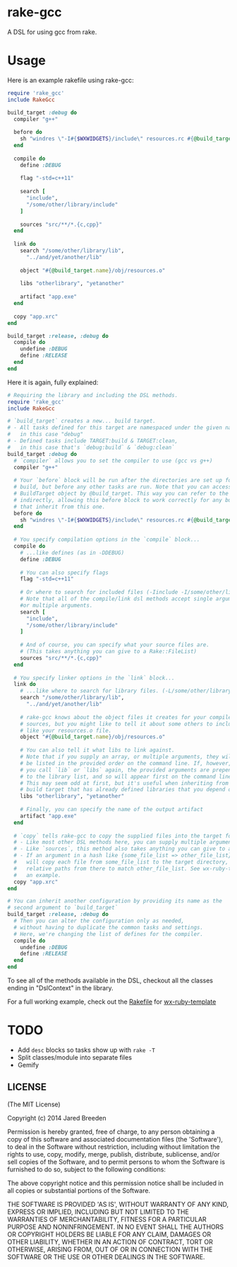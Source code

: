 rake-gcc
========

A DSL for using gcc from rake.

Usage
=====

Here is an example rakefile using rake-gcc:

```ruby
require 'rake_gcc'
include RakeGcc

build_target :debug do
  compiler "g++"
  
  before do
    sh "windres \"-I#{$WXWIDGETS}/include\" resources.rc #{@build_target.name}/obj/resources.o"
  end
  
  compile do
    define :DEBUG
    
    flag "-std=c++11"
    
    search [
      "include",
      "/some/other/library/include"
    ]
    
    sources "src/**/*.{c,cpp}"
  end
  
  link do
    search "/some/other/library/lib",
      "../and/yet/another/lib"
    
    object "#{@build_target.name}/obj/resources.o"
    
    libs "otherlibrary", "yetanother"
    
    artifact "app.exe"
  end
  
  copy "app.xrc"
end

build_target :release, :debug do
  compile do
    undefine :DEBUG
    define :RELEASE
  end
end
```

Here it is again, fully explained:

```ruby
# Requiring the library and including the DSL methods.
require 'rake_gcc'
include RakeGcc

# `build_target` creates a new... build target.
# - All tasks defined for this target are namespaced under the given name,
#   in this case "debug"
# - Defined tasks include TARGET:build & TARGET:clean,
#   in this case that's `debug:build` & `debug:clean`
build_target :debug do
  # `compiler` allows you to set the compiler to use (gcc vs g++)
  compiler "g++"
  
  # Your `before` block will be run after the directories are set up for your 
  # build, but before any other tasks are run. Note that you can access the
  # BuildTarget object by @build_target. This way you can refer to the name
  # indirectly, allowing this before block to work correctly for any build targets
  # that inherit from this one.
  before do
    sh "windres \"-I#{$WXWIDGETS}/include\" resources.rc #{@build_target.name}/obj/resources.o"
  end
  
  # You specify compilation options in the `compile` block...
  compile do
    # ...like defines (as in -DDEBUG)
    define :DEBUG
    
    # You can also specify flags
    flag "-std=c++11"
    
    # Or where to search for included files (-Iinclude -I/some/other/library/include)
    # Note that all of the compile/link dsl methods accept single arguments, arrays, 
    #or multiple arguments.
    search [
      "include",
      "/some/other/library/include"
    ]
    
    # And of course, you can specify what your source files are. 
    # (This takes anything you can give to a Rake::FileList)
    sources "src/**/*.{c,cpp}"
  end
  
  # You specify linker options in the `link` block...
  link do
    # ...like where to search for library files. (-L/some/other/library/lib ...)
    search "/some/other/library/lib",
      "../and/yet/another/lib"
    
    # rake-gcc knows about the object files it creates for your compiled
    # sources, but you might like to tell it about some others to include, 
    # like your resources.o file.
    object "#{@build_target.name}/obj/resources.o"
    
    # You can also tell it what libs to link against.
    # Note that if you supply an array, or multiple arguments, they will
    # be listed in the provided order on the command line. If, however,
    # you call `lib` or `libs` again, the provided arguments are prepended
    # to the library list, and so will appear first on the command line.
    # This may seem odd at first, but it's useful when inheriting from another
    # build target that has already defined libraries that you depend on.
    libs "otherlibrary", "yetanother"
    
    # Finally, you can specify the name of the output artifact
    artifact "app.exe"
  end
  
  # `copy` tells rake-gcc to copy the supplied files into the target folder.
  # - Like most other DSL methods here, you can supply multiple arguments or arrays.
  # - Like `sources`, this method also takes anything you can give to a Rake::FileList
  # - If an argument in a hash like {some_file_list => other_file_list}, rake-gcc
  #   will copy each file from some_file_list to the target directory, changing the
  #   relative paths from there to match other_file_list. See wx-ruby-template for
  #   an example.
  copy "app.xrc"
end

# You can inherit another configuration by providing its name as the
# second argument to `build_target`
build_target :release, :debug do
  # Then you can alter the configuration only as needed,
  # without having to duplicate the common tasks and settings.
  # Here, we're changing the list of defines for the compiler.
  compile do
    undefine :DEBUG
    define :RELEASE
  end
end
```

To see all of the methods available in the DSL, checkout all the classes ending in "DslContext" in the library.

For a full working example, check out the [Rakefile](https://github.com/jbreeden/wx-ruby-template/blob/master/Rakefile.rb) for [wx-ruby-template](https://github.com/jbreeden/wx-ruby-template)

TODO
====

- Add `desc` blocks so tasks show up with `rake -T`
- Split classes/module into separate files
- Gemify

LICENSE
-------

(The MIT License)

Copyright (c) 2014 Jared Breeden

Permission is hereby granted, free of charge, to any person obtaining
a copy of this software and associated documentation files (the
'Software'), to deal in the Software without restriction, including
without limitation the rights to use, copy, modify, merge, publish,
distribute, sublicense, and/or sell copies of the Software, and to
permit persons to whom the Software is furnished to do so, subject to
the following conditions:

The above copyright notice and this permission notice shall be
included in all copies or substantial portions of the Software.

THE SOFTWARE IS PROVIDED 'AS IS', WITHOUT WARRANTY OF ANY KIND,
EXPRESS OR IMPLIED, INCLUDING BUT NOT LIMITED TO THE WARRANTIES OF
MERCHANTABILITY, FITNESS FOR A PARTICULAR PURPOSE AND NONINFRINGEMENT.
IN NO EVENT SHALL THE AUTHORS OR COPYRIGHT HOLDERS BE LIABLE FOR ANY
CLAIM, DAMAGES OR OTHER LIABILITY, WHETHER IN AN ACTION OF CONTRACT,
TORT OR OTHERWISE, ARISING FROM, OUT OF OR IN CONNECTION WITH THE
SOFTWARE OR THE USE OR OTHER DEALINGS IN THE SOFTWARE.

